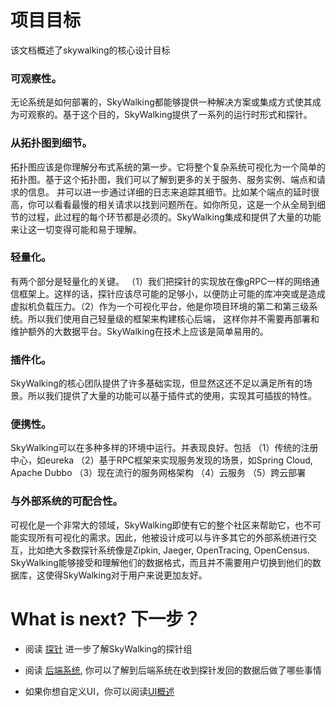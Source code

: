 # 项目目标

该文档概述了skywalking的核心设计目标

### 可观察性。
无论系统是如何部署的，SkyWalking都能够提供一种解决方案或集成方式使其成为可观察的。基于这个目的，SkyWalking提供了一系列的运行时形式和探针。

### 从拓扑图到细节。
拓扑图应该是你理解分布式系统的第一步。它将整个复杂系统可视化为一个简单的拓扑图。基于这个拓扑图，我们可以了解到更多的关于服务、服务实例、端点和请求的信息。 并可以进一步通过详细的日志来追踪其细节。比如某个端点的延时很高，你可以看看最慢的相关请求以找到问题所在。如你所见，这是一个从全局到细节的过程，此过程的每个环节都是必须的。SkyWalking集成和提供了大量的功能来让这一切变得可能和易于理解。

### 轻量化。
有两个部分是轻量化的关键。 （1）我们把探针的实现放在像gRPC一样的网络通信框架上。这样的话，探针应该尽可能的足够小，以便防止可能的库冲突或是造成虚拟机负载压力。（2）作为一个可视化平台，他是你项目环境的第二和第三级系统。所以我们使用自己轻量级的框架来构建核心后端， 这样你并不需要再部署和维护额外的大数据平台。SkyWalking在技术上应该是简单易用的。

### 插件化。
SkyWalking的核心团队提供了许多基础实现，但显然这还不足以满足所有的场景。所以我们提供了大量的功能可以基于插件式的使用，实现其可插拔的特性。

### 便携性。
SkyWalking可以在多种多样的环境中运行。并表现良好。包括 （1）传统的注册中心，如eureka （2）基于RPC框架来实现服务发现的场景，如Spring Cloud, Apache Dubbo （3）现在流行的服务网格架构 （4）云服务 （5）跨云部署

### 与外部系统的可配合性。
可视化是一个非常大的领域，SkyWalking即使有它的整个社区来帮助它，也不可能实现所有可视化的需求。因此，他被设计成可以与许多其它的外部系统进行交互，比如绝大多数探针系统像是Zipkin, Jaeger, OpenTracing, OpenCensus. SkyWalking能够接受和理解他们的数据格式，而且并不需要用户切换到他们的数据库，这使得SkyWalking对于用户来说更加友好。

# What is next? 下一步？

- 阅读 [探针](probe-introduction.md) 进一步了解SkyWalking的探针组

- 阅读 [后端系统](backend-overview.md), 你可以了解到后端系统在收到探针发回的数据后做了哪些事情

- 如果你想自定义UI，你可以阅读[UI概述](ui-overview.md)
